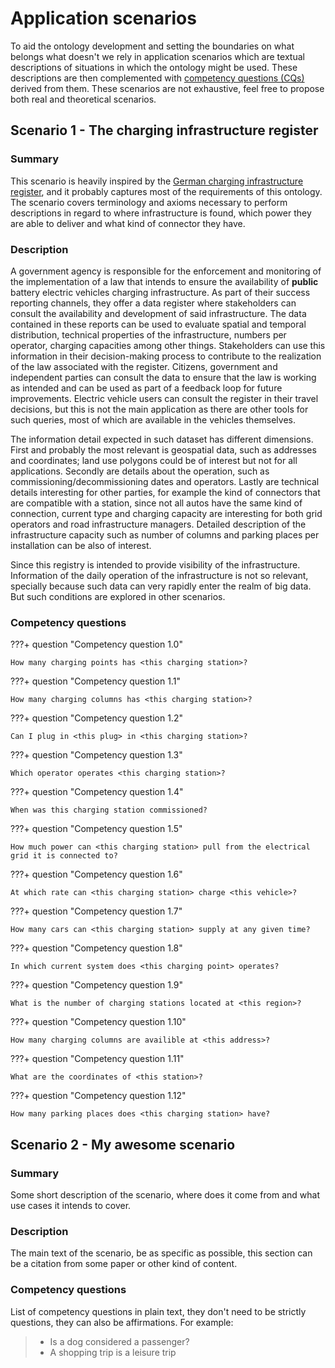 # Application scenarios

To aid the ontology development and setting the boundaries on what belongs what
doesn't we rely in application scenarios which are textual descriptions of
situations in which the ontology might be used. These descriptions are then
complemented with [competency
questions (CQs)](https://doi.org/10.1016/j.websem.2019.100534) derived from them.
These scenarios are not exhaustive, feel free to propose both real and
theoretical scenarios.

## Scenario 1 - The charging infrastructure register

### Summary

This scenario is heavily inspired by the [German charging infrastructure
register](https://www.bundesnetzagentur.de/DE/Fachthemen/ElektrizitaetundGas/E-Mobilitaet/start.html),
and it probably captures most of the requirements of this ontology. The
scenario covers terminology and axioms necessary to perform descriptions in
regard to where infrastructure is found, which power they are able to deliver
and what kind of connector they have.

### Description

A government agency is responsible for the enforcement and monitoring of the
implementation of a law that intends to ensure the availability of **public**
battery electric vehicles charging infrastructure. As part of their success
reporting channels, they offer a data register where stakeholders can consult
the availability and development of said infrastructure. The data contained in
these reports can be used to evaluate spatial and temporal distribution,
technical properties of the infrastructure, numbers per operator, charging
capacities among other things. Stakeholders can use this information in their
decision-making process to contribute to the realization of the law associated
with the register. Citizens, government and independent parties can consult the
data to ensure that the law is working as intended and can be used as part of a
feedback loop for future improvements. Electric vehicle users can consult the
register in their travel decisions, but this is not the main application as
there are other tools for such queries, most of which are available in the
vehicles themselves.

The information detail expected in such dataset has different dimensions. First
and probably the most relevant is geospatial data, such as addresses and
coordinates; land use polygons could be of interest but not for all
applications. Secondly are details about the operation, such as
commissioning/decommissioning dates and operators. Lastly are technical details
interesting for other parties, for example the kind of connectors that are
compatible with a station, since not all autos have the same kind of
connection, current type and charging capacity are interesting for both grid
operators and road infrastructure managers. Detailed description of the
infrastructure capacity such as number of columns and parking places per
installation can be also of interest.

Since this registry is intended to provide visibility of the infrastructure.
Information of the daily operation of the infrastructure is not so relevant,
specially because such data can very rapidly enter the realm of big data. But
such conditions are explored in other scenarios.

### Competency questions

???+ question "Competency question 1.0"

    How many charging points has <this charging station>?

???+ question "Competency question 1.1"

    How many charging columns has <this charging station>?

???+ question "Competency question 1.2"

    Can I plug in <this plug> in <this charging station>?

???+ question "Competency question 1.3"

    Which operator operates <this charging station>?

???+ question "Competency question 1.4"

    When was this charging station commissioned?

???+ question "Competency question 1.5"

    How much power can <this charging station> pull from the electrical grid it is connected to?

???+ question "Competency question 1.6"

    At which rate can <this charging station> charge <this vehicle>?

???+ question "Competency question 1.7"

    How many cars can <this charging station> supply at any given time?

???+ question "Competency question 1.8"

    In which current system does <this charging point> operates?

???+ question "Competency question 1.9"

    What is the number of charging stations located at <this region>?

???+ question "Competency question 1.10"

    How many charging columns are availible at <this address>?

???+ question "Competency question 1.11"

    What are the coordinates of <this station>?

???+ question "Competency question 1.12"

    How many parking places does <this charging station> have?

## Scenario 2 - My awesome scenario

### Summary

Some short description of the scenario, where does it come from and what use
cases it intends to cover.

### Description

The main text of the scenario, be as specific as possible, this section can be
a citation from some paper or other kind of content.

### Competency questions

List of competency questions in plain text, they don't need to be strictly
questions, they can also be affirmations. For example:

> - Is a dog considered a passenger?
> - A shopping trip is a leisure trip